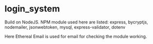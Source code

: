 # login_system
Build on NodeJS.
NPM module used here are listed:
express,
bycryptjs,
nodemailer,
jsonwebtoken,
mysql,
express-validator,
dotenv

Here Ethereal Email is used for email for checking the module working.
